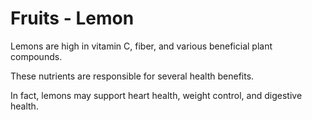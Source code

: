 # Fruits - Lemon

Lemons are high in vitamin C, fiber, and various beneficial plant compounds.

These nutrients are responsible for several health benefits.

In fact, lemons may support heart health, weight control, and digestive health.